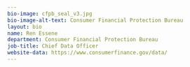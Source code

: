 ```yaml
---
bio-image: cfpb_seal_v3.jpg
bio-image-alt-text: Consumer Financial Protection Bureau
layout: bio
name: Ren Essene
department: Consumer Financial Protection Bureau
job-title: Chief Data Officer
website-data: https://www.consumerfinance.gov/data/
---
```

